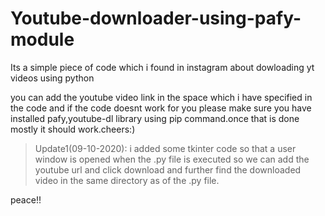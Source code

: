 # Youtube-downloader-using-pafy-module

Its a simple piece of code which i found in instagram about dowloading yt videos using python

you can add the youtube video link in the space which i have specified in the code and if the code doesnt work for you please make sure you have installed pafy,youtube-dl library using pip command.once that is done mostly it should work.cheers:)

>Update1(09-10-2020):
i added some tkinter code so that a user window is opened when the .py file is executed so we can add the youtube url and click download and further find the downloaded video in the same directory as of the .py file.


peace!!
